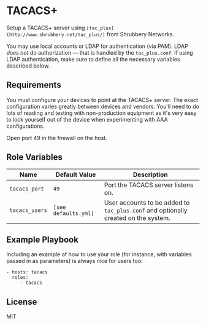 TACACS+
========

Setup a TACACS+ server using `[tac_plus](http://www.shrubbery.net/tac_plus/)` from Shrubbery Networks.

You may use local accounts or LDAP for authentication (via PAM). LDAP _does not_ do authorization — that is handled by the `tac_plus.conf`. If using LDAP authentication, make sure to define all the necessary variables described below.

Requirements
------------

You must configure your devices to point at the TACACS+ server. The exact configuration varies greatly between devices and vendors. You'll need to do lots of reading and testing with non-production equipment as it's very easy to lock yourself out of the device when experimenting with AAA configurations.

Open port 49 in the firewall on the host.

Role Variables
--------------

| Name              | Default Value       | Description          |
|-------------------|---------------------|----------------------|
| `tacacs_port` | `49` | Port the TACACS server listens on. |
| `tacacs_users` | `[see defaults.yml]` | User accounts to  be added to `tac_plus.conf` and optionally created on the system. |


Example Playbook
-------------------------

Including an example of how to use your role (for instance, with variables passed in as parameters) is always nice for users too:

    - hosts: tacacs
      roles:
         - tacacs

License
-------

MIT
